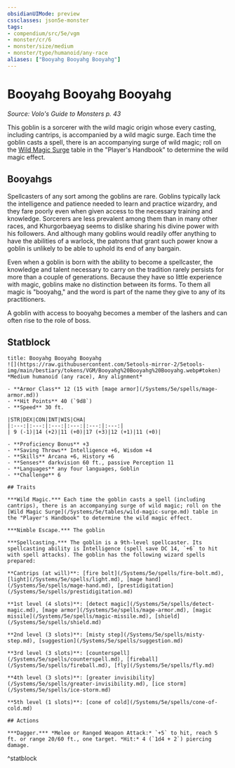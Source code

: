 ```yaml
---
obsidianUIMode: preview
cssclasses: json5e-monster
tags:
- compendium/src/5e/vgm
- monster/cr/6
- monster/size/medium
- monster/type/humanoid/any-race
aliases: ["Booyahg Booyahg Booyahg"]
---
```

# Booyahg Booyahg Booyahg
*Source: Volo's Guide to Monsters p. 43*  

This goblin is a sorcerer with the wild magic origin whose every casting, including cantrips, is accompanied by a wild magic surge. Each time the goblin casts a spell, there is an accompanying surge of wild magic; roll on the [Wild Magic Surge](/Systems/5e/tables/wild-magic-surge.md) table in the "Player's Handbook" to determine the wild magic effect.

## Booyahgs

Spellcasters of any sort among the goblins are rare. Goblins typically lack the intelligence and patience needed to learn and practice wizardry, and they fare poorly even when given access to the necessary training and knowledge. Sorcerers are less prevalent among them than in many other races, and Khurgorbaeyag seems to dislike sharing his divine power with his followers. And although many goblins would readily offer anything to have the abilities of a warlock, the patrons that grant such power know a goblin is unlikely to be able to uphold its end of any bargain.

Even when a goblin is born with the ability to become a spellcaster, the knowledge and talent necessary to carry on the tradition rarely persists for more than a couple of generations. Because they have so little experience with magic, goblins make no distinction between its forms. To them all magic is "booyahg," and the word is part of the name they give to any of its practitioners.

A goblin with access to booyahg becomes a member of the lashers and can often rise to the role of boss.

## Statblock

```ad-statblock
title: Booyahg Booyahg Booyahg
![](https://raw.githubusercontent.com/5etools-mirror-2/5etools-img/main/bestiary/tokens/VGM/Booyahg%20Booyahg%20Booyahg.webp#token)
*Medium humanoid (any race), Any alignment*

- **Armor Class** 12 (15 with [mage armor](/Systems/5e/spells/mage-armor.md))
- **Hit Points** 40 (`9d8`)
- **Speed** 30 ft.

|STR|DEX|CON|INT|WIS|CHA|
|:---:|:---:|:---:|:---:|:---:|:---:|
| 9 (-1)|14 (+2)|11 (+0)|17 (+3)|12 (+1)|11 (+0)|

- **Proficiency Bonus** +3
- **Saving Throws** Intelligence +6, Wisdom +4
- **Skills** Arcana +6, History +6
- **Senses** darkvision 60 ft., passive Perception 11
- **Languages** any four languages, Goblin
- **Challenge** 6

## Traits

***Wild Magic.*** Each time the goblin casts a spell (including cantrips), there is an accompanying surge of wild magic; roll on the [Wild Magic Surge](/Systems/5e/tables/wild-magic-surge.md) table in the "Player's Handbook" to determine the wild magic effect.

***Nimble Escape.*** The goblin

***Spellcasting.*** The goblin is a 9th-level spellcaster. Its spellcasting ability is Intelligence (spell save DC 14, `+6` to hit with spell attacks). The goblin has the following wizard spells prepared:

**Cantrips (at will)**: [fire bolt](/Systems/5e/spells/fire-bolt.md), [light](/Systems/5e/spells/light.md), [mage hand](/Systems/5e/spells/mage-hand.md), [prestidigitation](/Systems/5e/spells/prestidigitation.md)

**1st level (4 slots)**: [detect magic](/Systems/5e/spells/detect-magic.md), [mage armor](/Systems/5e/spells/mage-armor.md), [magic missile](/Systems/5e/spells/magic-missile.md), [shield](/Systems/5e/spells/shield.md)

**2nd level (3 slots)**: [misty step](/Systems/5e/spells/misty-step.md), [suggestion](/Systems/5e/spells/suggestion.md)

**3rd level (3 slots)**: [counterspell](/Systems/5e/spells/counterspell.md), [fireball](/Systems/5e/spells/fireball.md), [fly](/Systems/5e/spells/fly.md)

**4th level (3 slots)**: [greater invisibility](/Systems/5e/spells/greater-invisibility.md), [ice storm](/Systems/5e/spells/ice-storm.md)

**5th level (1 slots)**: [cone of cold](/Systems/5e/spells/cone-of-cold.md)

## Actions

***Dagger.*** *Melee or Ranged Weapon Attack:* `+5` to hit, reach 5 ft. or range 20/60 ft., one target. *Hit:* 4 (`1d4 + 2`) piercing damage.
```
^statblock